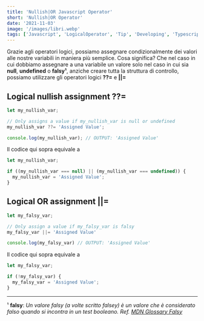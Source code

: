 ```yaml
---
title: 'Nullish|OR Javascript Operator'
short: 'Nullish|OR Operator'
date: '2021-11-03'
image: '/images/libri.webp'
tags: ['Javascript', 'LogicalOperator', 'Tip', 'Developing', 'Typescript', 'ES6']
---
```


Grazie agli operatori logici, possiamo assegnare condizionalmente dei valori alle nostre variabili in maniera più semplice.
Cosa significa?
Che nel caso in cui dobbiamo assegnare a una variabile un valore solo nel caso in cui sia **null**, **undefined** o **falsy¹**, anziche creare tutta la struttura di controllo, possiamo utilizzare gli operatori logici **??=** e **||=**

## Logical nullish assignment ??=

```js
let my_nullish_var;

// Only assigns a value if my_nullish_var is null or undefined
my_nullish_var ??= 'Assigned Value';

console.log(my_nullish_var); // OUTPUT: 'Assigned Value'
```

Il codice qui sopra equivale a

```js
let my_nullish_var;

if ((my_nullish_var === null) || (my_nullish_var === undefined)) {
  my_nullish_var = 'Assigned Value';
}
```

## Logical OR assignment ||=

```js
let my_falsy_var;

// Only assign a value if my_falsy_var is falsy
my_falsy_var ||= 'Assigned Value'

console.log(my_falsy_var) // OUTPUT: 'Assigned Value'
```

Il codice qui sopra equivale a

```js
let my_falsy_var;

if (!my_falsy_var) {
  my_falsy_var = 'Assigned Value';
}
```
---
¹ **falsy**: *Un valore falsy (a volte scritto falsey) è un valore che è considerato falso quando si incontra in un test booleano. Ref. [MDN Glossary Falsy](https://developer.mozilla.org/en-US/docs/Glossary/Falsy)*

